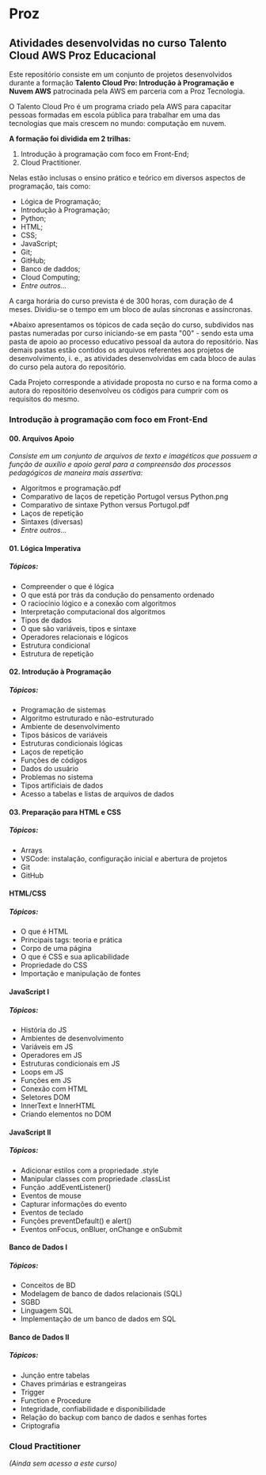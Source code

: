 # Proz
## Atividades desenvolvidas no curso Talento Cloud AWS Proz Educacional

Este repositório consiste em um conjunto de projetos desenvolvidos durante a formação **Talento Cloud Pro: Introdução à Programação e Nuvem AWS** patrocinada pela AWS em parceria com a Proz Tecnologia.

O Talento Cloud Pro é um programa criado pela AWS para capacitar pessoas formadas em escola pública para trabalhar em uma das tecnologias que mais crescem no mundo: computação em nuvem.

 **A formação foi dividida em 2 trilhas:**

1. Introdução à programação com foco em Front-End;
2. Cloud Practitioner.

Nelas estão inclusas o ensino prático e teórico em diversos aspectos de programação, tais como:

- Lógica de Programação;
- Introdução à Programação;
- Python;
- HTML;
- CSS;
- JavaScript;
- Git;
- GitHub;
- Banco de daddos;
- Cloud Computing;
- *Entre outros...*

A carga horária do curso prevista é de 300 horas, com duração de 4 meses. Dividiu-se o tempo em um bloco de aulas síncronas e assíncronas.

*Abaixo apresentamos os tópicos de cada seção do curso, subdividos nas pastas numeradas por curso iniciando-se em pasta "00" - sendo esta uma pasta de apoio ao processo educativo pessoal da autora do repositório. Nas demais pastas estão contidos os arquivos referentes aos projetos de desenvolvimento, i. e., as atividades desenvolvidas em cada bloco de aulas do curso pela autora do repositório.

Cada Projeto corresponde a atividade proposta no curso e na forma como a autora do repositório desenvolveu os códigos para cumprir com os requisitos do mesmo.

### Introdução à programação com foco em Front-End
#### 00. Arquivos Apoio

*Consiste em um conjunto de arquivos de texto e imagéticos que possuem a função de auxílio e apoio geral para a compreensão dos processos pedagógicos de maneira mais assertiva:*

- Algoritmos e programação.pdf
- Comparativo de laços de repetição Portugol versus Python.png
- Comparativo de sintaxe Python versus Portugol.pdf
- Laços de repetição
- Sintaxes (diversas)
- *Entre outros...*

#### 01. Lógica Imperativa
##### Tópicos:
- Compreender o que é lógica
- O que está por trás da condução do pensamento ordenado
- O raciocínio lógico e a conexão com algoritmos
- Interpretação computacional dos algoritmos
- Tipos de dados
- O que são variáveis, tipos e sintaxe
- Operadores relacionais e lógicos
- Estrutura condicional
- Estrutura de repetição


#### 02. Introdução à Programação
##### Tópicos:
- Programação de sistemas
- Algoritmo estruturado e não-estruturado
- Ambiente de desenvolvimento
- Tipos básicos de variáveis
- Estruturas condicionais lógicas
- Laços de repetição
- Funções de códigos
- Dados do usuário
- Problemas no sistema
- Tipos artificiais de dados
- Acesso a tabelas e listas de arquivos de dados

#### 03. Preparação para HTML e CSS
##### Tópicos:
- Arrays
- VSCode: instalação, configuração inicial e abertura de projetos
- Git
- GitHub

#### HTML/CSS
##### Tópicos:
- O que é HTML
- Principais tags: teoria e prática
- Corpo de uma página
- O que é CSS e sua aplicabilidade
- Propriedade do CSS
- Importação e manipulação de fontes

#### JavaScript I
##### Tópicos:
- História do JS
- Ambientes de desenvolvimento
- Variáveis em JS
- Operadores em JS
- Estruturas condicionais em JS
- Loops em JS
- Funções em JS
- Conexão com HTML
- Seletores DOM
- InnerText e InnerHTML
- Criando elementos no DOM

#### JavaScript II
##### Tópicos:
- Adicionar estilos com a propriedade .style
- Manipular classes com propriedade .classList
- Função .addEventListener()
- Eventos de mouse
- Capturar informações do evento
- Eventos de teclado
- Funções preventDefault() e alert()
- Eventos onFocus, onBluer, onChange e onSubmit

#### Banco de Dados I
##### Tópicos:
- Conceitos de BD
- Modelagem de banco de dados relacionais (SQL)
- SGBD
- Linguagem SQL
- Implementação de um banco de dados em SQL

#### Banco de Dados II
##### Tópicos:
- Junção entre tabelas
- Chaves primárias e estrangeiras
- Trigger
- Function e Procedure
- Integridade, confiabilidade e disponibilidade
- Relação do backup com banco de dados e senhas fortes
- Criptografia


### Cloud Practitioner
*(Ainda sem acesso a este curso)*